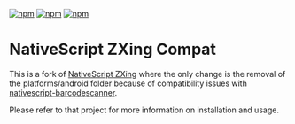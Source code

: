 [![npm](https://img.shields.io/npm/v/nativescript-zxing.svg)](https://www.npmjs.com/package/nativescript-zxing)
[![npm](https://img.shields.io/npm/l/nativescript-zxing.svg)](https://www.npmjs.com/package/nativescript-zxing)
[![npm](https://img.shields.io/npm/dt/nativescript-zxing.svg?label=npm%20d%2fls)](https://www.npmjs.com/package/nativescript-zxing)

# NativeScript ZXing Compat

This is a fork of [NativeScript ZXing](https://github.com/NathanaelA/nativescript-zxing) where the only change is the removal of the platforms/android folder because of compatibility issues with [nativescript-barcodescanner](https://github.com/eddyverbruggen/nativescript-barcodescanner).

Please refer to that project for more information on installation and usage.